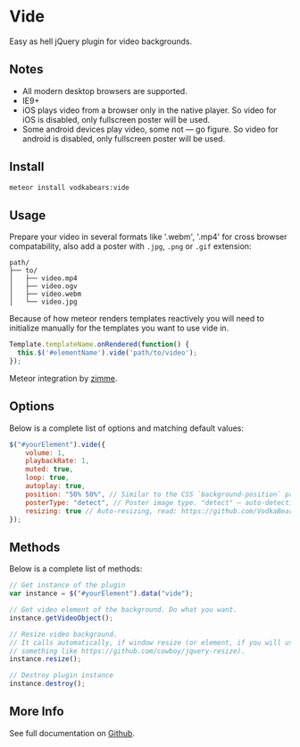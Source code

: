 # Vide

Easy as hell jQuery plugin for video backgrounds.

## Notes

* All modern desktop browsers are supported.
* IE9+
* iOS plays video from a browser only in the native player. So video for iOS is
disabled, only fullscreen poster will be used.
* Some android devices play video, some not — go figure. So video for android is
disabled, only fullscreen poster will be used.

## Install

```sh
meteor install vodkabears:vide
```

## Usage

Prepare your video in several formats like '.webm', '.mp4' for cross browser
compatability, also add a poster with `.jpg`, `.png` or `.gif` extension:
```
path/
├── to/
│   ├── video.mp4
│   ├── video.ogv
│   ├── video.webm
│   └── video.jpg
```

Because of how meteor renders templates reactively you will need to initialize
manually for the templates you want to use vide in.

```js
Template.templateName.onRendered(function() {
  this.$('#elementName').vide('path/to/video');
});
```

Meteor integration by [zimme](https://github.com/zimme).

## Options

Below is a complete list of options and matching default values:

```js
$("#yourElement").vide({
    volume: 1,
    playbackRate: 1,
    muted: true,
    loop: true,
    autoplay: true,
    position: "50% 50%", // Similar to the CSS `background-position` property.
    posterType: "detect", // Poster image type. "detect" — auto-detection; "none" — no poster; "jpg", "png", "gif",... - extensions.
    resizing: true // Auto-resizing, read: https://github.com/VodkaBears/Vide#resizing
});
```

## Methods

Below is a complete list of methods:

```js
// Get instance of the plugin
var instance = $("#yourElement").data("vide");

// Get video element of the background. Do what you want.
instance.getVideoObject();

// Resize video background.
// It calls automatically, if window resize (or element, if you will use
// something like https://github.com/cowboy/jquery-resize).
instance.resize();

// Destroy plugin instance
instance.destroy();
```

## More Info

See full documentation on
[Github](https://github.com/VodkaBears/Vide).
